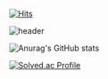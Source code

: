 [![Hits](https://hits.seeyoufarm.com/api/count/incr/badge.svg?url=https%3A%2F%2Fgithub.com%2Fddamdoo&count_bg=%2379C83D&title_bg=%23555555&icon=&icon_color=%23E7E7E7&title=hits&edge_flat=false)](https://hits.seeyoufarm.com)

![header](https://capsule-render.vercel.app/api?type=waving&color=gradient&height=200&text=DDAMDOO&fontAlign=70&fontAlignY=40&animation=twinkling)

![Anurag's GitHub stats](https://github-readme-stats.vercel.app/api?username=DDAMDOO&&show_icons=true&theme=dracula)

[![Solved.ac Profile](http://mazassumnida.wtf/api/v2/generate_badge?boj=ddamdoo)](https://solved.ac/ddamdoo/)
